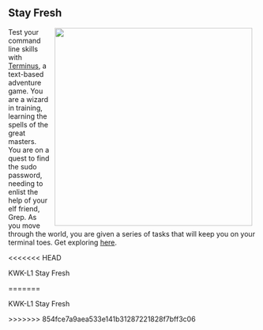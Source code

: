 ## Stay Fresh
<img src="https://s3.amazonaws.com/after-school-assets/terminus" width="400px" align="right" hspace="10">

Test your command line skills with [Terminus](http://www.mprat.org/Terminus/), a text-based adventure game. You are a wizard in training, learning the spells of the great masters. You are on a quest to find the sudo password, needing to enlist the help of your elf friend, Grep. As you move through the world, you are given a series of tasks that will keep you on your terminal toes. Get exploring [here](http://www.mprat.org/Terminus/).

<<<<<<< HEAD
                        <p data-visibility='hidden'>
  KWK-L1 Stay Fresh
</p>
=======
<p data-visibility='hidden'>KWK-L1 Stay Fresh</p>
>>>>>>> 854fce7a9aea533e141b31287221828f7bff3c06
